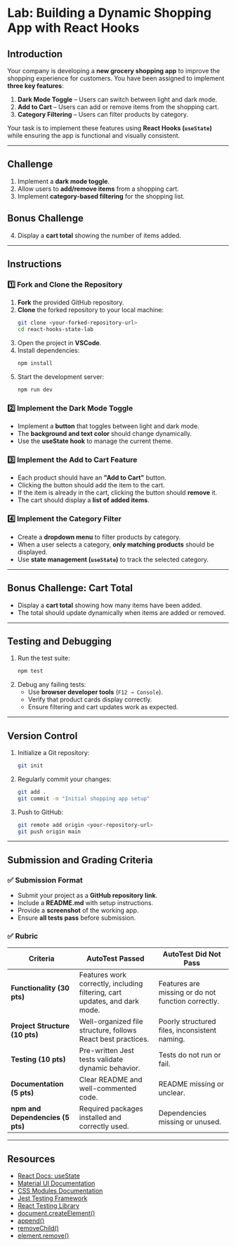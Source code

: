 # Lab: Building a Dynamic Shopping App with React Hooks

## Introduction

Your company is developing a **new grocery shopping app** to improve the shopping experience for customers. You have been assigned to implement **three key features**:

1. **Dark Mode Toggle** – Users can switch between light and dark mode.
2. **Add to Cart** – Users can add or remove items from the shopping cart.
3. **Category Filtering** – Users can filter products by category.

Your task is to implement these features using **React Hooks (`useState`)** while ensuring the app is functional and visually consistent.

---

## **Challenge**
1. Implement a **dark mode toggle**.
2. Allow users to **add/remove items** from a shopping cart.
3. Implement **category-based filtering** for the shopping list.

## **Bonus Challenge**
4. Display a **cart total** showing the number of items added.

---

## **Instructions**

### **1️⃣ Fork and Clone the Repository**
1. **Fork** the provided GitHub repository.
2. **Clone** the forked repository to your local machine:
   ```sh
   git clone <your-forked-repository-url>
   cd react-hooks-state-lab
   ```
3. Open the project in **VSCode**.
4. Install dependencies:
   ```sh
   npm install
   ```
5. Start the development server:
   ```sh
   npm run dev
   ```

### **2️⃣ Implement the Dark Mode Toggle**
- Implement a **button** that toggles between light and dark mode.
- The **background and text color** should change dynamically.
- Use the **useState hook** to manage the current theme.

### **3️⃣ Implement the Add to Cart Feature**
- Each product should have an **"Add to Cart"** button.
- Clicking the button should add the item to the cart.
- If the item is already in the cart, clicking the button should **remove** it.
- The cart should display a **list of added items**.

### **4️⃣ Implement the Category Filter**
- Create a **dropdown menu** to filter products by category.
- When a user selects a category, **only matching products** should be displayed.
- Use **state management (`useState`)** to track the selected category.

---

## **Bonus Challenge: Cart Total**
- Display a **cart total** showing how many items have been added.
- The total should update dynamically when items are added or removed.

---

## **Testing and Debugging**
1. Run the test suite:
   ```sh
   npm test
   ```
2. Debug any failing tests:
   - Use **browser developer tools** (`F12 → Console`).
   - Verify that product cards display correctly.
   - Ensure filtering and cart updates work as expected.

---

## **Version Control**
1. Initialize a Git repository:
   ```sh
   git init
   ```
2. Regularly commit your changes:
   ```sh
   git add .
   git commit -m "Initial shopping app setup"
   ```
3. Push to GitHub:
   ```sh
   git remote add origin <your-repository-url>
   git push origin main
   ```

---

## **Submission and Grading Criteria**

### **✅ Submission Format**
- Submit your project as a **GitHub repository link**.
- Include a **README.md** with setup instructions.
- Provide a **screenshot** of the working app.
- Ensure **all tests pass** before submission.

### **✅ Rubric**

| **Criteria**          | **AutoTest Passed**                          | **AutoTest Did Not Pass** |
|----------------------|--------------------------------|--------------------------|
| **Functionality (30 pts)** | Features work correctly, including filtering, cart updates, and dark mode. | Features are missing or do not function correctly. |
| **Project Structure (10 pts)** | Well-organized file structure, follows React best practices. | Poorly structured files, inconsistent naming. |
| **Testing (10 pts)** | Pre-written Jest tests validate dynamic behavior. | Tests do not run or fail. |
| **Documentation (5 pts)** | Clear README and well-commented code. | README missing or unclear. |
| **npm and Dependencies (5 pts)** | Required packages installed and correctly used. | Dependencies missing or unused. |

---

## **Resources**
- [React Docs: useState](https://react.dev/reference/react/useState)
- [Material UI Documentation](https://mui.com)
- [CSS Modules Documentation](https://github.com/css-modules/css-modules)
- [Jest Testing Framework](https://jestjs.io/)
- [React Testing Library](https://testing-library.com)
- [document.createElement()](https://developer.mozilla.org/en-US/docs/Web/API/Document/createElement)
- [append()](https://developer.mozilla.org/en-US/docs/Web/API/Element/append)
- [removeChild()](https://developer.mozilla.org/en-US/docs/Web/API/Node/removeChild)
- [element.remove()](https://developer.mozilla.org/en-US/docs/Web/API/ChildNode/remove)
